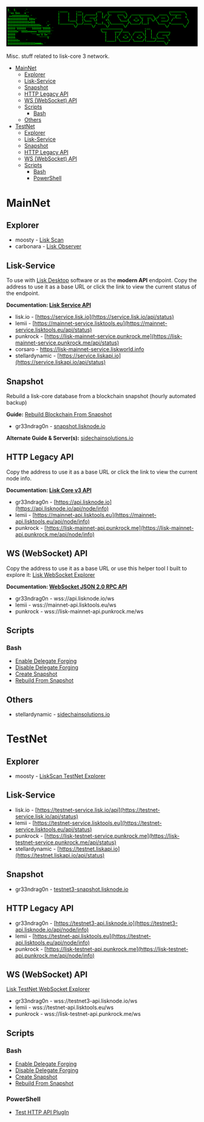 ![##Images_README_Header##](./PNG/Header.png)

Misc. stuff related to lisk-core 3 network.

- [MainNet](#mainnet)
  - [Explorer](#explorer)
  - [Lisk-Service](#lisk-service)
  - [Snapshot](#snapshot)
  - [HTTP Legacy API](#http-legacy-api)
  - [WS (WebSocket) API](#ws-websocket-api)
  - [Scripts](#scripts)
    - [Bash](#bash)
  - [Others](#others)
- [TestNet](#testnet)
  - [Explorer](#explorer-1)
  - [Lisk-Service](#lisk-service-1)
  - [Snapshot](#snapshot-1)
  - [HTTP Legacy API](#http-legacy-api-1)
  - [WS (WebSocket) API](#ws-websocket-api-1)
  - [Scripts](#scripts-1)
    - [Bash](#bash-1)
    - [PowerShell](#powershell)

# MainNet

## Explorer

* moosty - [Lisk Scan](https://liskscan.com/)
* carbonara - [Lisk Observer](https://lisk.observer/)

## Lisk-Service

To use with [Lisk Desktop](https://github.com/LiskHQ/lisk-desktop/releases) software or as the **modern API** endpoint. Copy the address to use it as a base URL or click the link to view the current status of the endpoint.

**Documentation: [Lisk Service API](https://lisk.com/documentation/lisk-service/references/api.html)**

* lisk.io - [https://service.lisk.io](https://service.lisk.io/api/status)
* lemii - [https://mainnet-service.lisktools.eu](https://mainnet-service.lisktools.eu/api/status)
* punkrock - [https://lisk-mainnet-service.punkrock.me](https://lisk-mainnet-service.punkrock.me/api/status)
* corsaro - [https://lisk-mainnet-service.liskworld.info ](https://lisk-mainnet-service.liskworld.info/api/status)
* stellardynamic - [https://service.liskapi.io](https://service.liskapi.io/api/status)

## Snapshot

Rebuild a lisk-core database from a blockchain snapshot (hourly automated backup)

**Guide:** [Rebuild Blockchain From Snapshot](https://github.com/Gr33nDrag0n69/LiskCore3Tools/blob/main/MD/RebuildBlockchainFromSnapshot.md)

* gr33ndrag0n - [snapshot.lisknode.io](https://snapshot.lisknode.io/)

**Alternate Guide & Server(s):** [sidechainsolutions.io](https://sidechainsolutions.io/snapshots)

## HTTP Legacy API

Copy the address to use it as a base URL or click the link to view the current node info.

**Documentation: [Lisk Core v3 API](https://lisk.io/documentation/lisk-core/v3/reference/api.html)**

* gr33ndrag0n - [https://api.lisknode.io](https://api.lisknode.io/api/node/info)
* lemii - [https://mainnet-api.lisktools.eu](https://mainnet-api.lisktools.eu/api/node/info)
* punkrock - [https://lisk-mainnet-api.punkrock.me](https://lisk-mainnet-api.punkrock.me/api/node/info)

## WS (WebSocket) API

Copy the address to use it as a base URL or use this helper tool I built to explore it: [Lisk WebSocket Explorer](https://wsexplorer.lisknode.io/)

**Documentation: [WebSocket JSON 2.0 RPC API](https://lisk.com/documentation/lisk-service/references/rpc-api.html)**

* gr33ndrag0n - wss://api.lisknode.io/ws
* lemii - wss://mainnet-api.lisktools.eu/ws
* punkrock - wss://lisk-mainnet-api.punkrock.me/ws

## Scripts

### Bash

* [Enable Delegate Forging](https://raw.githubusercontent.com/Gr33nDrag0n69/LiskCore3Tools/main/SH/lisk-forging-enable.sh)
* [Disable Delegate Forging](https://raw.githubusercontent.com/Gr33nDrag0n69/LiskCore3Tools/main/SH/lisk-forging-disable.sh)
* [Create Snapshot](https://raw.githubusercontent.com/Gr33nDrag0n69/LiskCore3Tools/main/SH/lisk-create-snapshot.sh)
* [Rebuild From Snapshot](https://raw.githubusercontent.com/Gr33nDrag0n69/LiskCore3Tools/main/SH/lisk-rebuild.main.sh)

## Others

* stellardynamic - [sidechainsolutions.io](https://sidechainsolutions.io/)

# TestNet

## Explorer

* moosty - [LiskScan TestNet Explorer](https://testnet.liskscan.com/)

## Lisk-Service

* lisk.io - [https://testnet-service.lisk.io/api](https://testnet-service.lisk.io/api/status)
* lemii - [https://testnet-service.lisktools.eu](https://testnet-service.lisktools.eu/api/status)
* punkrock - [https://lisk-testnet-service.punkrock.me](https://lisk-testnet-service.punkrock.me/api/status)
* stellardynamic - [https://testnet.liskapi.io](https://testnet.liskapi.io/api/status)

## Snapshot

* gr33ndrag0n - [testnet3-snapshot.lisknode.io](https://testnet3-snapshot.lisknode.io/)

## HTTP Legacy API

* gr33ndrag0n - [https://testnet3-api.lisknode.io](https://testnet3-api.lisknode.io/api/node/info)
* lemii - [https://testnet-api.lisktools.eu](https://testnet-api.lisktools.eu/api/node/info)
* punkrock - [https://lisk-testnet-api.punkrock.me](https://lisk-testnet-api.punkrock.me/api/node/info)

## WS (WebSocket) API

[Lisk TestNet WebSocket Explorer](https://testnet3-wsexplorer.lisknode.io/)

* gr33ndrag0n - wss://testnet3-api.lisknode.io/ws
* lemii - wss://testnet-api.lisktools.eu/ws
* punkrock - wss://lisk-testnet-api.punkrock.me/ws

## Scripts

### Bash

* [Enable Delegate Forging](https://raw.githubusercontent.com/Gr33nDrag0n69/LiskCore3Tools/main/SH/lisk-forging-enable.sh)
* [Disable Delegate Forging](https://raw.githubusercontent.com/Gr33nDrag0n69/LiskCore3Tools/main/SH/lisk-forging-disable.sh)
* [Create Snapshot](https://raw.githubusercontent.com/Gr33nDrag0n69/LiskCore3Tools/main/SH/lisk-create-snapshot.sh)
* [Rebuild From Snapshot](https://raw.githubusercontent.com/Gr33nDrag0n69/LiskCore3Tools/main/SH/lisk-rebuild.test.sh)

### PowerShell

* [Test HTTP API PlugIn](https://github.com/Gr33nDrag0n69/LiskCore3Tools/blob/main/PS1/Test-LiskCoreAPI.ps1)

